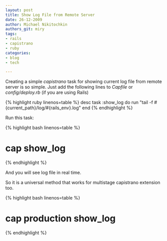```yaml
---
layout: post
title: Show Log File from Remote Server
date: 26-12-2009
author: Michael Nikitochkin
authors_git: miry
tags:
- rails
- capistrano
- ruby
categories:
- blog
- tech

---
```


Creating a simple *capistrano* task for showing current log file from remote server is so simple. Just add the following  lines to *Capfile* or *config/deploy.rb* (if you are using Rails)

{% highlight ruby linenos=table %}
desc
task :show_log do
  run "tail -f #{current_path}/log/#{rails_env}.log"
end
{% endhighlight %}

<!--cut-->

Run this task:

{% highlight bash linenos=table %}
# cap show_log
{% endhighlight %}

And you will see log file in real time.

So it is a universal method that works for multistage capistrano extension too.

{% highlight bash linenos=table %}
# cap production show_log
{% endhighlight %}
